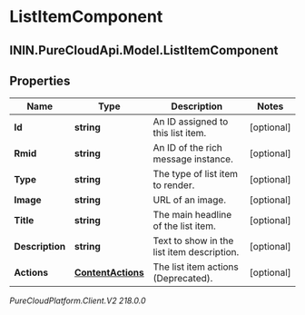 # ListItemComponent

## ININ.PureCloudApi.Model.ListItemComponent

## Properties

|Name | Type | Description | Notes|
|------------ | ------------- | ------------- | -------------|
| **Id** | **string** | An ID assigned to this list item. | [optional] |
| **Rmid** | **string** | An ID of the rich message instance. | [optional] |
| **Type** | **string** | The type of list item to render. | [optional] |
| **Image** | **string** | URL of an image. | [optional] |
| **Title** | **string** | The main headline of the list item. | [optional] |
| **Description** | **string** | Text to show in the list item description. | [optional] |
| **Actions** | [**ContentActions**](ContentActions) | The list item actions (Deprecated). | [optional] |



_PureCloudPlatform.Client.V2 218.0.0_
